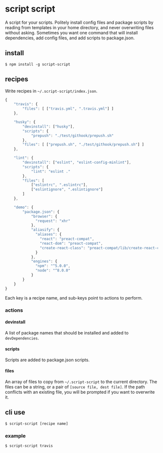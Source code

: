 # script script
A script for your scripts. Politely install config files and package scripts by reading from templates in your home directory, and never overwriting files without asking. Sometimes you want one command that will install dependencies, add config files, and add scripts to package.json.

## install

    $ npm install -g script-script

## recipes
Write recipes in `~/.script-script/index.json`. 

```js
{
    "travis": {
        "files": [ ["travis.yml", ".travis.yml"] ]
    },

    "husky": {
        "devinstall": ["husky"],
        "scripts": {
            "prepush": "./test/githook/prepush.sh"
        },
        "files": [ ["prepush.sh", "./test/githook/prepush.sh"] ]
    },

    "lint": {
        "devinstall": ["eslint", "eslint-config-minlint"],
        "scripts": {
            "lint": "eslint ."
        },
        "files": [
            ["eslintrc", ".eslintrc"],
            ["eslintignore", ".eslintignore"]
        ]
    },

    "demo": {
        "package.json": {
            "browser": {
              "request": "xhr"
            },
            "aliasify": {
              "aliases": {
                "react": "preact-compat",
                "react-dom": "preact-compat",
                "create-react-class": "preact-compat/lib/create-react-class"
              }
            },
            "engines": {
              "npm": "^5.0.0",
              "node": "^8.0.0"
            }
        }
    }
}
```

Each key is a recipe name, and sub-keys point to actions to perform.

### actions

#### devinstall

A list of package names that should be installed and added to `devDependencies`.

#### scripts

Scripts are added to package.json scripts. 

#### files

An array of files to copy from `~/.script-script` to the current directory. The files can be a string, or a pair of `[source file, dest file]`. If the path conflicts with an existing file, you will be prompted if you want to overwrite it.


## cli use

    $ script-script [recipe name]

### example

    $ script-script travis



